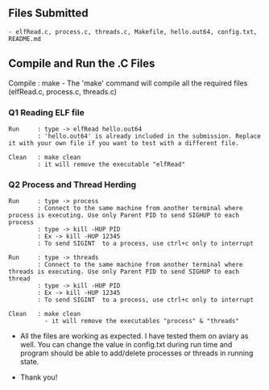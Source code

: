 
## Files Submitted
    - elfRead.c, process.c, threads.c, Makefile, hello.out64, config.txt, README.md

## Compile and Run the .C Files 

Compile : make 
    - The 'make' command will compile all the required files (elfRead.c, process.c, threads.c)

### Q1 Reading ELF file

    Run     : type -> elfRead hello.out64  
            : 'hello.out64' is already included in the submission. Replace it with your own file if you want to test with a different file.

    Clean   : make clean   
            : it will remove the executable "elfRead"

### Q2 Process and Thread Herding

    Run     : type -> process
            : Connect to the same machine from another terminal where process is executing. Use only Parent PID to send SIGHUP to each process
            : type -> kill -HUP PID 
            : Ex -> kill -HUP 12345  
            : To send SIGINT  to a process, use ctrl+c only to interrupt

    Run     : type -> threads
            : Connect to the same machine from another terminal where threads is executing. Use only Parent PID to send SIGHUP to each thread
            : type -> kill -HUP PID 
            : Ex -> kill -HUP 12345   
            : To send SIGINT  to a process, use ctrl+c only to interrupt

    Clean   : make clean   
              - it will remove the executables "process" & "threads"

- All the files are working as expected. I have tested them on aviary as well. You can change the value in config.txt during run time and
  program should be able to add/delete processes or threads in running state.

- Thank you!

